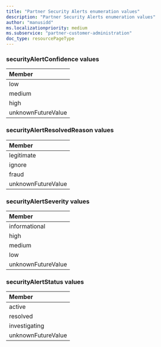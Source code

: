 ```yaml
---
title: "Partner Security Alerts enumeration values"
description: "Partner Security Alerts enumeration values"
author: "manusidd"
ms.localizationpriority: medium
ms.subservice: "partner-customer-administration"
doc_type: resourcePageType
---
```


### securityAlertConfidence values 



|Member|
|:---|
|low|
|medium|
|high|
|unknownFutureValue|

### securityAlertResolvedReason values 



|Member|
|:---|
|legitimate|
|ignore|
|fraud|
|unknownFutureValue|

### securityAlertSeverity values 



|Member|
|:---|
|informational|
|high|
|medium|
|low|
|unknownFutureValue|

### securityAlertStatus values 



|Member|
|:---|
|active|
|resolved|
|investigating|
|unknownFutureValue|

